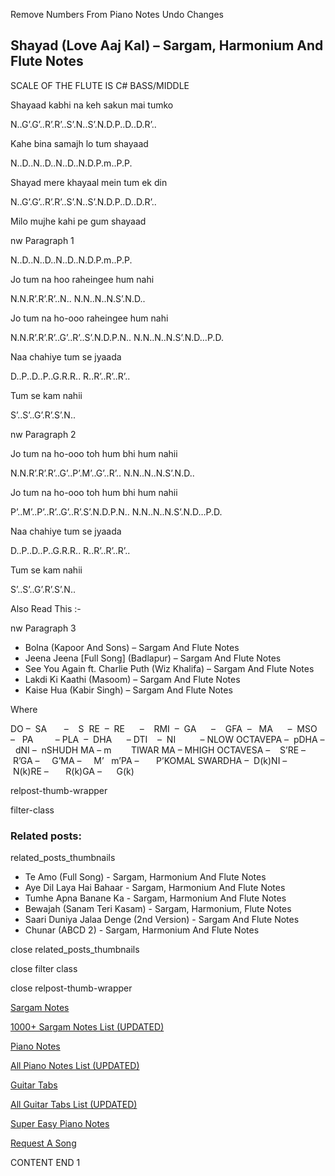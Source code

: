 
Remove Numbers From Piano Notes
Undo Changes



## Shayad (Love Aaj Kal) – Sargam, Harmonium And Flute Notes



SCALE OF THE FLUTE IS C# BASS/MIDDLE



Shayaad kabhi na keh sakun mai tumko



N..G’.G’..R’.R’..S’.N..S’.N.D.P..D..D.R’..



Kahe bina samajh lo tum shayaad



N..D..N..D..N..D..N.D.P.m..P.P.



Shayad mere khayaal mein tum ek din



N..G’.G’..R’.R’..S’.N..S’.N.D.P..D..D.R’..



Milo mujhe kahi pe gum shayaad



nw Paragraph 1

N..D..N..D..N..D..N.D.P.m..P.P.



Jo tum na hoo raheingee hum nahi



N.N.R’.R’.R’..N.. N.N..N..N.S’.N.D..



Jo tum na ho-ooo raheingee hum nahi



N.N.R’.R’.R’..G’..R’..S’.N.D.P.N.. N.N..N..N.S’.N.D…P.D.



Naa chahiye tum se jyaada



D..P..D..P..G.R.R.. R..R’..R’..R’..



Tum se kam nahii



S’..S’..G’.R’.S’.N..

nw Paragraph 2



Jo tum na ho-ooo toh hum bhi hum nahii



N.N.R’.R’.R’..G’..P’.M’..G’..R’.. N.N..N..N.S’.N.D..



Jo tum na ho-ooo toh hum bhi hum nahii



P’..M’..P’..R’..G’..R’.S’.N.D.P.N.. N.N..N..N.S’.N.D…P.D.



Naa chahiye tum se jyaada



D..P..D..P..G.R.R.. R..R’..R’..R’..



Tum se kam nahii



S’..S’..G’.R’.S’.N..



Also Read This :-



nw Paragraph 3

* Bolna (Kapoor And Sons) – Sargam And Flute Notes
* Jeena Jeena [Full Song] (Badlapur) – Sargam And Flute Notes
* See You Again ft. Charlie Puth (Wiz Khalifa) – Sargam And Flute Notes
* Lakdi Ki Kaathi (Masoom) – Sargam And Flute Notes
* Kaise Hua (Kabir Singh) – Sargam And Flute Notes

Where



DO –  SA       –    S  RE  –  RE      –    RMI  –  GA      –    GFA  –   MA      –  MSO  –   PA         – PLA  –  DHA      – DTI    –  NI          – NLOW OCTAVEPA –  pDHA –  dNI –  nSHUDH MA – m        TIWAR MA – MHIGH OCTAVESA –    S’RE –     R’GA –     G’MA –     M’   m’PA –       P’KOMAL SWARDHA –  D(k)NI –       N(k)RE –       R(k)GA –      G(k)



relpost-thumb-wrapper

filter-class

### Related posts:

related_posts_thumbnails

* Te Amo (Full Song) - Sargam, Harmonium And Flute Notes
* Aye Dil Laya Hai Bahaar - Sargam, Harmonium And Flute Notes
* Tumhe Apna Banane Ka - Sargam, Harmonium And Flute Notes
* Bewajah (Sanam Teri Kasam) - Sargam, Harmonium, Flute Notes
* Saari Duniya Jalaa Denge (2nd Version) - Sargam And Flute Notes
* Chunar (ABCD 2) - Sargam, Harmonium And Flute Notes

close related_posts_thumbnails

close filter class

close relpost-thumb-wrapper

[Sargam Notes](https://www.notationsworld.com/sargam-notes.html)

[1000+ Sargam Notes List (UPDATED)](https://www.notationsworld.com/all-songs-list-sargam-notes.html)

[Piano Notes](https://www.notationsworld.com/piano-notes.html)

[All Piano Notes List (UPDATED)](https://www.notationsworld.com/all-songs-list-piano-notes.html)

[Guitar Tabs](https://www.notationsworld.com/guitar-tabs.html)

[All Guitar Tabs List (UPDATED)](https://www.notationsworld.com/all-songs-list-guitar-tabs.html)

[Super Easy Piano Notes](https://studywall.in/)

[Request A Song](https://www.notationsworld.com/request-a-song.html)

CONTENT END 1

